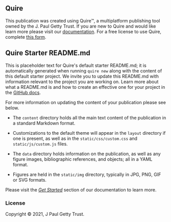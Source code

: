 ## Quire

This publication was created using Quire™, a multiplatform publishing tool owned by the J. Paul Getty Trust. If you are new to Quire and would like learn more please visit our [documentation](https://quire.getty.edu). For a free license to use Quire, complete [this form](https://docs.google.com/forms/d/e/1FAIpQLScKOJEq9ivhwizmdazjuhxBII-s-5SUsnerWmyF8VteeeRBhA/viewform).

## Quire Starter README.md

This is placeholder text for Quire's default starter README.md; it is automatically generated when running `quire new` along with the content of this default starter project. We invite you to update this README.md with information relevant to the project you are working on. Learn more about what a README.md is and how to create an effective one for your project in the [GitHub docs](https://docs.github.com/en/github/creating-cloning-and-archiving-repositories/about-readmes). 

For more information on updating the content of your publication please see below. 

- The `content` directory holds all the main text content of the publication in a standard Markdown format.

- Customizations to the default theme will appear in the `layout` directory if one is present, as well as in the `static/css/custom.css` and `static/js/custom.js` files.

- The `data` directory holds information on the publication, as well as any figure images, bibliographic references, and objects; all in a YAML format.

- Figures are held in the `static/img` directory, typically in JPG, PNG, GIF or SVG formats.

Please visit the [_Get Started_](https://quire.getty.edu/documentation/getting-started/) section of our documentation to learn more. 

### License

Copyright © 2021, J Paul Getty Trust.


